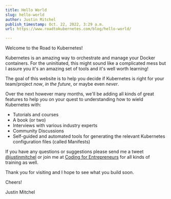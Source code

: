 ```yaml
---
title: Hello World
slug: hello-world
author: Justin Mitchel
publish_timestamp: Oct. 22, 2022, 3:29 a.m.
url: https://www.roadtokubernetes.com/blog/hello-world/

---
```


Welcome to the Road to Kubernetes!

Kubernetes is an amazing way to orchestrate and manage your Docker containers. For the uninitiated, this might sound like a complicated mess but I assure you it's an amazing set of tools and it's well worth learning!

The goal of this website is to help you decide if Kubernetes is right for your team/project _now_, _in the future_, or maybe even _never_.

Over the next however many months, we'll be adding all kinds of great features to help you on your quest to understanding how to wield Kubernetes with:

- Tutorials and courses
- A book (or two)
- Interviews with various industry experts
- Community Discussions
- Self-guided and automated tools for generating the relevant Kubernetes configuration files (called Manifests)

If you have any questions or suggestions please send me a tweet [@justinmitchel](https://twitter.com/justinmitchel) or join me at [Coding for Entrepreneurs](https://cfe.sh) for all kinds of training as well.

Thank you for visiting and I hope to see what you build soon.

Cheers!

Justin Mitchel

